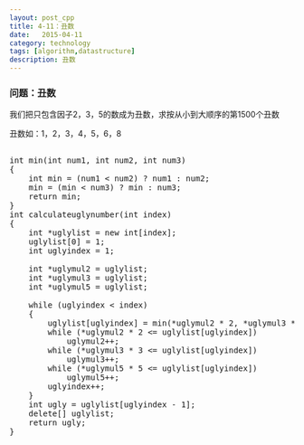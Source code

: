 ```yaml
---
layout: post_cpp
title: 4-11：丑数
date:   2015-04-11
category: technology
tags: [algorithm,datastructure]
description: 丑数
---
```


### 问题：丑数

我们把只包含因子2，3，5的数成为丑数，求按从小到大顺序的第1500个丑数

丑数如：1，2，3，4，5，6，8 <!-- more -->

<pre class="brush: cpp">

int min(int num1, int num2, int num3)
{
	int min = (num1 < num2) ? num1 : num2;
	min = (min < num3) ? min : num3;
	return min;
}
int calculateuglynumber(int index)
{
	int *uglylist = new int[index];
	uglylist[0] = 1;
	int uglyindex = 1;

	int *uglymul2 = uglylist;
	int *uglymul3 = uglylist;
	int *uglymul5 = uglylist;

	while (uglyindex < index)
	{
		uglylist[uglyindex] = min(*uglymul2 * 2, *uglymul3 * 3, *uglymul5 * 5);
		while (*uglymul2 * 2 <= uglylist[uglyindex])
			uglymul2++;
		while (*uglymul3 * 3 <= uglylist[uglyindex])
			uglymul3++;
		while (*uglymul5 * 5 <= uglylist[uglyindex])
			uglymul5++;
		uglyindex++;
	}
	int ugly = uglylist[uglyindex - 1];
	delete[] uglylist;
	return ugly;
}

</pre>

